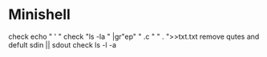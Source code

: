 # Minishell
check echo " ' "
check "ls                     -la          " |gr"ep" " .c "   " .     ">>txt.txt
remove qutes and defult sdin || sdout
check ls -l -a